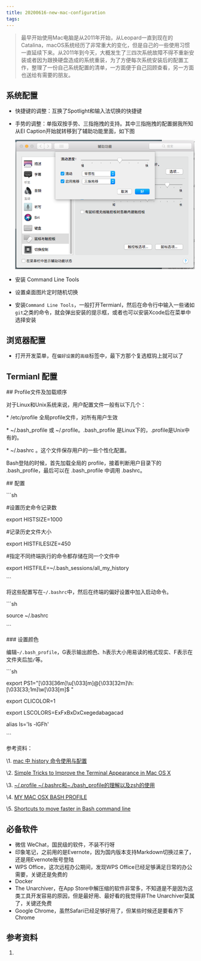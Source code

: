 ```yaml
---
title: 20200616-new-mac-configuration
tags:
---
```


> 最早开始使用Mac电脑是从2011年开始，从Leopard一直到现在的Catalina，macOS系统经历了非常重大的变化，但是自己的一些使用习惯一直延续下来。从2011年到今天，大概发生了三四次系统故障不得不重新安装或者因为跟换硬盘造成的系统重装，为了方便每次系统安装后的配置工作，整理了一份自己系统配置的清单，一方面便于自己回顾查看，另一方面也送给有需要的朋友。

## 系统配置

* 快捷键的调整：互换了Spotlight和输入法切换的快捷键

* 手势的调整：单指双按手势、三指拖拽的支持。其中三指拖拽的配置据我所知从EI Caption开始就转移到了辅助功能里面，如下图

  ![image-20200619190646271](20200616-new-mac-configuration/image-20200619190646271.png)

* 安装 Command Line Tools

* 设置桌面图片定时随机切换

* 安装`Command Line Tools`，一般打开Termianl，然后在命令行中输入一些诸如`git`之类的命令，就会弹出安装的提示框，或者也可以安装Xcode后在菜单中选择安装

## 浏览器配置

* 打开开发菜单，在`偏好设置`的`高级`标签中，最下方那个复选框钩上就可以了

## Termianl 配置

\## Profile文件及加载顺序

对于Linux和Unix系统来说，用户配置文件一般有以下几个：

\* /etc/profile 全局profile文件，对所有用户生效

\* ~/.bash_profile 或 ~/.profile。.bash_profile 是Linux下的，.profile是Unix中有的。

\* ~/.bashrc 。这个文件保存用户的一些个性化配置。

Bash登陆的时候，首先加载全局的 profile，接着判断用户目录下的 .bash_profile，最后可以在 .bash_profile 中调用 .bashrc。

\## 配置

\```sh

\#设置历史命令记录数

export HISTSIZE=1000

\#记录历史文件大小

export HISTFILESIZE=450

\#指定不同终端执行的命令都存储在同一个文件中

export HISTFILE=~/.bash_sessions/all_my_history

\```

将这些配置写在```~/.bashrc```中，然后在终端的偏好设置中加入启动命令。

\```sh

source ~/.bashrc

\```

\### 设置颜色

编辑`~/.bash_profile`，G表示输出颜色、h表示大小用易读的格式现实、F表示在文件夹后加`/`等。

\```sh

export PS1="\[\033[36m\]\u\[\033[m\]@\[\033[32m\]\h:\[\033[33;1m\]\w\[\033[m\]\$ "

export CLICOLOR=1

export LSCOLORS=ExFxBxDxCxegedabagacad

alias ls='ls -lGFh'

\```

参考资料：

\1. [mac 中 history 命令使用与配置](https://blog.csdn.net/testcs_dn/article/details/79970635)

\2. [Simple Tricks to Improve the Terminal Appearance in Mac OS X](http://osxdaily.com/2013/02/05/improve-terminal-appearance-mac-os-x/)

\3. [~/.profile ~/.bashrc和~./bash_profile的理解以及zsh的使用](https://www.jianshu.com/p/b39fd35e2360)

\4. [MY MAC OSX BASH PROFILE](https://natelandau.com/my-mac-osx-bash_profile/)

\5. [Shortcuts to move faster in Bash command line](http://teohm.com/blog/shortcuts-to-move-faster-in-bash-command-line/)

## 必备软件

* 微信 WeChat，国民级的软件，不装不行呀
* 印象笔记，之前用的是Evernote，因为国内版本支持Markdown切换过来了，还是用Evernote账号登陆
* WPS Office，这次远程办公期间，发现WPS Office已经足够满足日常的办公需要，关键还是免费的
* Docker
* The Unarchiver，在App Store中解压缩的软件非常多，不知道是不是因为这类工具开发容易的原因，但是最好用、最好看的我觉得非The Unarchiver莫属了，关键还免费
* Google Chrome，虽然Safari已经足够好用了，但某些时候还是要看齐下Chrome

## 参考资料

1. []()
